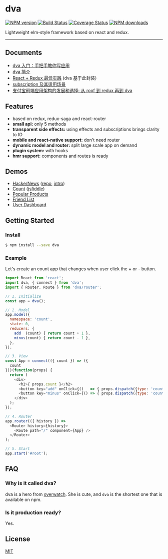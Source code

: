 # dva

[![NPM version](https://img.shields.io/npm/v/dva.svg?style=flat)](https://npmjs.org/package/dva)
[![Build Status](https://img.shields.io/travis/sorrycc/dva.svg?style=flat)](https://travis-ci.org/sorrycc/dva)
[![Coverage Status](https://img.shields.io/coveralls/sorrycc/dva.svg?style=flat)](https://coveralls.io/r/sorrycc/dva)
[![NPM downloads](http://img.shields.io/npm/dm/dva.svg?style=flat)](https://npmjs.org/package/dva)

Lightweight elm-style framework based on react and redux.

----

## Documents

- [dva 入门：手把手教你写应用](https://github.com/sorrycc/blog/issues/8)
- [dva 简介](https://github.com/dvajs/dva/issues/1)
- [React + Redux 最佳实践](https://github.com/sorrycc/blog/issues/1) (dva 基于此封装)
- [subscription 及其适用场景](https://github.com/dvajs/dva/issues/3#issuecomment-229250708)
- [支付宝前端应用架构的发展和选择: 从 roof 到 redux 再到 dva](https://github.com/sorrycc/blog/issues/6)

## Features

- based on redux, redux-saga and react-router
- **small api:** only 5 methods
- **transparent side effects:** using effects and subscriptions brings clarity to IO
- **mobile and react-native support:** don't need router
- **dynamic model and router:** split large scale app on demand
- **plugin system:** with hooks
- **hmr support:** components and routes is ready

## Demos

- [HackerNews](https://dvajs.github.io/dva-hackernews/) ([repo](https://github.com/dvajs/dva-hackernews), [intro](https://github.com/sorrycc/blog/issues/9))
- [Count](./examples/count) ([jsfiddle](https://jsfiddle.net/puftw0ea/))
- [Popular Products](./examples/popular-products)
- [Friend List](./examples/friend-list)
- [User Dashboard](./examples/user-dashboard)

## Getting Started

### Install

```bash
$ npm install --save dva
```

### Example

Let's create an count app that changes when user click the + or - button. 

```javascript
import React from 'react';
import dva, { connect } from 'dva';
import { Router, Route } from 'dva/router';

// 1. Initialize
const app = dva();

// 2. Model
app.model({
  namespace: 'count',
  state: 0,
  reducers: {
    add  (count) { return count + 1 },
    minus(count) { return count - 1 },
  },
});

// 3. View
const App = connect(({ count }) => ({
  count
}))(function(props) {
  return (
    <div>
      <h2>{ props.count }</h2>
      <button key="add" onClick={()   => { props.dispatch({type: 'count/add'})}}>+</button>
      <button key="minus" onClick={() => { props.dispatch({type: 'count/minus'})}}>-</button>
    </div>
  );
});

// 4. Router
app.router(({ history }) =>
  <Router history={history}>
    <Route path="/" component={App} />
  </Router>
);

// 5. Start
app.start('#root');
```

## FAQ

### Why is it called dva?

dva is a hero from [overwatch](http://ow.blizzard.cn/heroes/dva). She is cute, and `dva` is the shortest one that is available on npm.

### Is it production ready?

Yes.

## License

[MIT](https://tldrlegal.com/license/mit-license)
